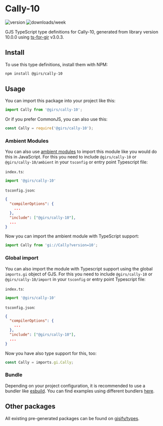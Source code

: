 
# Cally-10

![version](https://img.shields.io/npm/v/@girs/cally-10)
![downloads/week](https://img.shields.io/npm/dw/@girs/cally-10)


GJS TypeScript type definitions for Cally-10, generated from library version 10.0.0 using [ts-for-gir](https://github.com/gjsify/ts-for-gir) v3.0.3.


## Install

To use this type definitions, install them with NPM:
```bash
npm install @girs/cally-10
```

## Usage

You can import this package into your project like this:
```ts
import Cally from '@girs/cally-10';
```

Or if you prefer CommonJS, you can also use this:
```ts
const Cally = require('@girs/cally-10');
```

### Ambient Modules

You can also use [ambient modules](https://github.com/gjsify/ts-for-gir/tree/main/packages/cli#ambient-modules) to import this module like you would do this in JavaScript.
For this you need to include `@girs/cally-10` or `@girs/cally-10/ambient` in your `tsconfig` or entry point Typescript file:

`index.ts`:
```ts
import '@girs/cally-10'
```

`tsconfig.json`:
```json
{
  "compilerOptions": {
    ...
  },
  "include": ["@girs/cally-10"],
  ...
}
```

Now you can import the ambient module with TypeScript support: 

```ts
import Cally from 'gi://Cally?version=10';
```

### Global import

You can also import the module with Typescript support using the global `imports.gi` object of GJS.
For this you need to include `@girs/cally-10` or `@girs/cally-10/import` in your `tsconfig` or entry point Typescript file:

`index.ts`:
```ts
import '@girs/cally-10'
```

`tsconfig.json`:
```json
{
  "compilerOptions": {
    ...
  },
  "include": ["@girs/cally-10"],
  ...
}
```

Now you have also type support for this, too:

```ts
const Cally = imports.gi.Cally;
```

### Bundle

Depending on your project configuration, it is recommended to use a bundler like [esbuild](https://esbuild.github.io/). You can find examples using different bundlers [here](https://github.com/gjsify/ts-for-gir/tree/main/examples).

## Other packages

All existing pre-generated packages can be found on [gjsify/types](https://github.com/gjsify/types).

